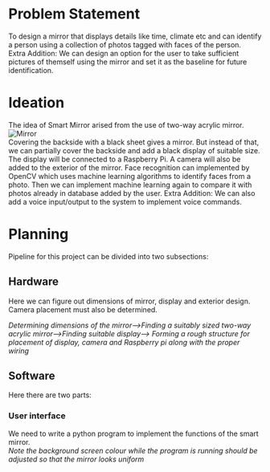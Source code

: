 # Problem Statement
To design a mirror that displays details like time, climate etc and can identify a person using a collection of photos tagged with faces of the person.  
Extra Addition: We can design an option for the user to take sufficient pictures of themself using the mirror and set it as the baseline for future identification.  
# Ideation
The idea of Smart Mirror arised from the use of two-way acrylic mirror.  
![Mirror](https://user-images.githubusercontent.com/84671311/121374740-c63d9c00-c95d-11eb-9885-79f27ad6f3ed.gif)  
Covering the backside with a black sheet gives a mirror. But instead of that, we can partially cover the backside and add a black display of suitable size. The display will be connected to a Raspberry Pi. A camera will also be added to the exterior of the mirror. Face recognition can implemented by OpenCV which uses machine learning algorithms to identify faces from a photo. Then we can implement machine learning again to compare it with photos already in database added by the user.
Extra Addition: We can also add a voice input/output to the system to implement voice commands.

# Planning
Pipeline for this project can be divided into two subsections:
## Hardware
Here we can figure out dimensions of mirror, display and exterior design. Camera placement must also be determined.  

*Determining dimensions of the mirror-->Finding a suitably sized two-way acrylic mirror-->Finding suitable display--> Forming a rough structure for placement of display, camera and Raspberry pi along with the proper wiring*

## Software
Here there are two parts:
### User interface
We need to write a python program to implement the functions of the smart mirror.  
_Note the background screen colour while the program is running should be adjusted so that the mirror looks uniform_
